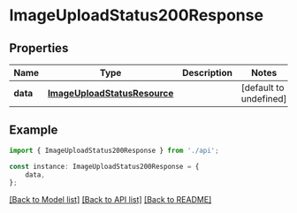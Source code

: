 # ImageUploadStatus200Response


## Properties

Name | Type | Description | Notes
------------ | ------------- | ------------- | -------------
**data** | [**ImageUploadStatusResource**](ImageUploadStatusResource.md) |  | [default to undefined]

## Example

```typescript
import { ImageUploadStatus200Response } from './api';

const instance: ImageUploadStatus200Response = {
    data,
};
```

[[Back to Model list]](../README.md#documentation-for-models) [[Back to API list]](../README.md#documentation-for-api-endpoints) [[Back to README]](../README.md)
